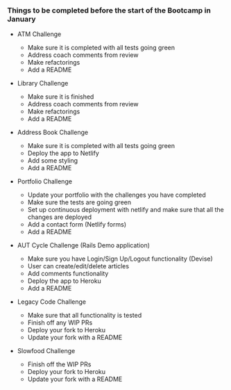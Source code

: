 ### Things to be completed before the start of the Bootcamp in January

* ATM Challenge
  * Make sure it is completed with all tests going green
  * Address coach comments from review 
  * Make refactorings
  * Add a README
  
* Library Challenge
  * Make sure it is finished
  * Address coach comments from review 
  * Make refactorings
  * Add a README

* Address Book Challenge
  * Make sure it is completed with all tests going green
  * Deploy the app to Netlify
  * Add some styling
  * Add a README

* Portfolio Challenge
  * Update your portfolio with the challenges you have completed
  * Make sure the tests are going green
  * Set up continuous deployment with netlify and make sure that all the changes are deployed
  * Add a contact form (Netlify forms) 
  * Add a README

* AUT Cycle Challenge (Rails Demo application) 
  * Make sure you have Login/Sign Up/Logout functionality (Devise)
  * User can create/edit/delete articles
  * Add comments functionality
  * Deploy the app to Heroku
  * Add a README

* Legacy Code Challenge
  * Make sure that all functionality is tested
  * Finish off any WIP PRs
  * Deploy your fork to Heroku
  * Update your fork with a README

* Slowfood Challenge
  * Finish off the WIP PRs
  * Deploy your fork to Heroku
  * Update your fork with a README
